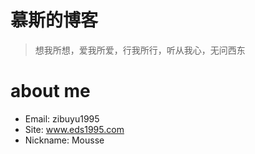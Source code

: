 # 慕斯的博客
> 想我所想，爱我所爱，行我所行，听从我心，无问西东


# about me
* Email: zibuyu1995
* Site: www.eds1995.com
* Nickname: Mousse

